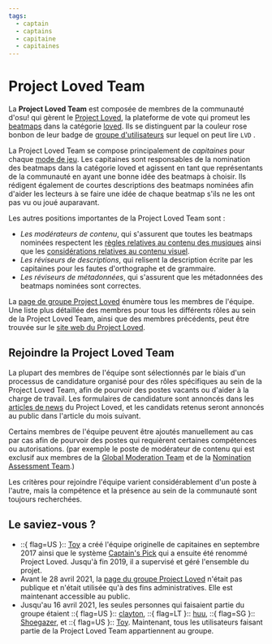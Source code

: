 ```yaml
---
tags:
  - captain
  - captains
  - capitaine
  - capitaines
---
```


# Project Loved Team

La **Project Loved Team** est composée de membres de la communauté d'osu! qui gèrent le [Project Loved](/wiki/Community/Project_Loved), la plateforme de vote qui promeut les [beatmaps](/wiki/Beatmap) dans la catégorie [loved](/wiki/Beatmap/Category#loved). Ils se distinguent par la couleur rose bonbon de leur badge de [groupe d'utilisateurs](/wiki/People/User_group) sur lequel on peut lire `LVD` .

La Project Loved Team se compose principalement de *capitaines* pour chaque [mode de jeu](/wiki/Game_mode). Les capitaines sont responsables de la nomination des beatmaps dans la catégorie loved et agissent en tant que représentants de la communauté en ayant une bonne idée des beatmaps à choisir. Ils rédigent également de courtes descriptions des beatmaps nominées afin d'aider les lecteurs à se faire une idée de chaque beatmap s'ils ne les ont pas vu ou joué auparavant.

Les autres positions importantes de la Project Loved Team sont : 

- *Les modérateurs de contenu*, qui s'assurent que toutes les beatmaps nominées respectent les [règles relatives au contenu des musiques](/wiki/Rules/Song_content_rules) ainsi que les [considérations relatives au contenu visuel](/wiki/Rules/Visual_content_considerations).
- *Les réviseurs de descriptions*, qui relisent la description écrite par les capitaines pour les fautes d'orthographe et de grammaire.
- *Les réviseurs de métadonnées*, qui s'assurent que les métadonnées des beatmaps nominées sont correctes.

La [page de groupe Project Loved](https://osu.ppy.sh/groups/31) énumère tous les membres de l'équipe. Une liste plus détaillée des membres pour tous les différents rôles au sein de la Project Loved Team, ainsi que des membres précédents, peut être trouvée sur le [site web du Project Loved](https://loved.sh/team).

## Rejoindre la Project Loved Team

La plupart des membres de l'équipe sont sélectionnés par le biais d'un processus de candidature organisé pour des rôles spécifiques au sein de la Project Loved Team, afin de pourvoir des postes vacants ou d'aider à la charge de travail. Les formulaires de candidature sont annoncés dans les [articles de news](https://osu.ppy.sh/home/news) du Project Loved, et les candidats retenus seront annoncés au public dans l'article du mois suivant.

Certains membres de l'équipe peuvent être ajoutés manuellement au cas par cas afin de pourvoir des postes qui requièrent certaines compétences ou autorisations. (par exemple le poste de modérateur de contenu qui est exclusif aux membres de la [Global Moderation Team](/wiki/People/Global_Moderation_Team) et de la [Nomination Assessment Team](/wiki/People/Nomination_Assessment_Team).)

Les critères pour rejoindre l'équipe varient considérablement d'un poste à l'autre, mais la compétence et la présence au sein de la communauté sont toujours recherchées.

## Le saviez-vous ?

- ::{ flag=US }:: [Toy](https://osu.ppy.sh/users/2757689) a créé l'équipe originelle de capitaines en septembre 2017 ainsi que le système [Captain's Pick](/wiki/History_of_osu!/History_of_Loved#captain's-pick-et-project-loved-(septembre-2017---présent)) qui a ensuite été renommé Project Loved. Jusqu'à fin 2019, il a supervisé et géré l'ensemble du projet.
- Avant le 28 avril 2021, la [page du groupe Project Loved](https://osu.ppy.sh/groups/31) n'était pas publique et n'était utilisée qu'à des fins administratives. Elle est maintenant accessible au public.
- Jusqu'au 16 avril 2021, les seules personnes qui faisaient partie du groupe étaient ::{ flag=US }:: [clayton](https://osu.ppy.sh/users/3666350), ::{ flag=LT }:: [huu](https://osu.ppy.sh/users/6044237), ::{ flag=SG }:: [Shoegazer](https://osu.ppy.sh/users/2520707), et ::{ flag=US }:: [Toy](https://osu.ppy.sh/users/2757689). Maintenant, tous les utilisateurs faisant partie de la Project Loved Team appartiennent au groupe.
